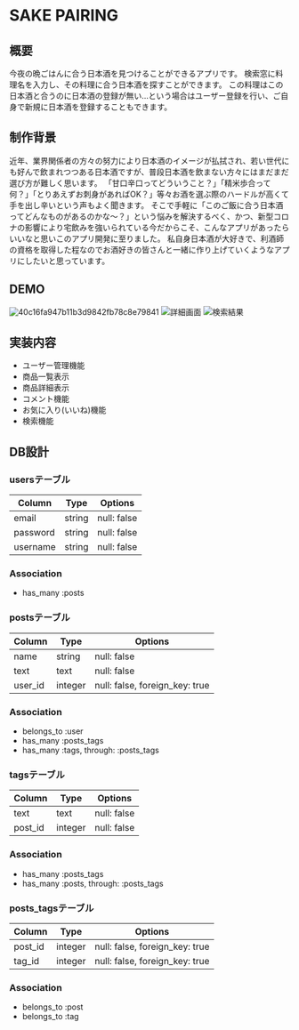 # SAKE PAIRING

## 概要
今夜の晩ごはんに合う日本酒を見つけることができるアプリです。
検索窓に料理名を入力し、その料理に合う日本酒を探すことができます。
この料理はこの日本酒と合うのに日本酒の登録が無い…という場合はユーザー登録を行い、ご自身で新規に日本酒を登録することもできます。

## 制作背景
近年、業界関係者の方々の努力により日本酒のイメージが払拭され、若い世代にも好んで飲まれつつある日本酒ですが、普段日本酒を飲まない方々にはまだまだ選び方が難しく思います。
「甘口辛口ってどういうこと？」「精米歩合って何？」「とりあえずお刺身があればOK？」等々お酒を選ぶ際のハードルが高くて手を出し辛いという声もよく聞きます。
そこで手軽に「このご飯に合う日本酒ってどんなものがあるのかな〜？」という悩みを解決するべく、かつ、新型コロナの影響により宅飲みを強いられている今だからこそ、こんなアプリがあったらいいなと思いこのアプリ開発に至りました。
私自身日本酒が大好きで、利酒師の資格を取得した程なのでお酒好きの皆さんと一緒に作り上げていくようなアプリにしたいと思っています。

## DEMO
![40c16fa947b11b3d9842fb78c8e79841](https://user-images.githubusercontent.com/58945747/85203467-11bffa00-b349-11ea-8727-72c13eaa038d.jpg)
![詳細画面](https://user-images.githubusercontent.com/58945747/85203475-1e445280-b349-11ea-9366-36f923230eb9.png)
![検索結果](https://user-images.githubusercontent.com/58945747/85203633-0a4d2080-b34a-11ea-9e82-79227de6dfa5.png)


## 実装内容
- ユーザー管理機能
- 商品一覧表示
- 商品詳細表示
- コメント機能
- お気に入り(いいね)機能
- 検索機能

## DB設計
### usersテーブル
|Column|Type|Options|
|------|----|-------|
|email|string|null: false|
|password|string|null: false|
|username|string|null: false|
### Association
- has_many :posts

### postsテーブル
|Column|Type|Options|
|------|----|-------|
|name|string|null: false|
|text|text|null: false|
|user_id|integer|null: false, foreign_key: true|
### Association
- belongs_to :user
- has_many :posts_tags
- has_many :tags, through: :posts_tags

### tagsテーブル
|Column|Type|Options|
|------|----|-------|
|text|text|null: false|
|post_id|integer|null: false|
### Association
- has_many :posts_tags
- has_many  :posts, through: :posts_tags

### posts_tagsテーブル
|Column|Type|Options|
|------|----|-------|
|post_id|integer|null: false, foreign_key: true|
|tag_id|integer|null: false, foreign_key: true|
### Association
- belongs_to :post
- belongs_to :tag
